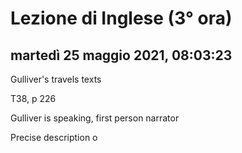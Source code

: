 # Lezione di Inglese (3° ora)

## martedì 25 maggio 2021, 08:03:23

Gulliver's travels texts

T38, p 226

Gulliver is speaking, first person narrator

Precise description o
<!--stackedit_data:
eyJoaXN0b3J5IjpbMzc4MDcxMTQwLDEzNTMyNzk3NTRdfQ==
-->